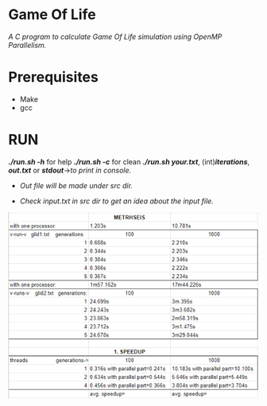 # Game Of Life
*A C program to calculate Game Of Life simulation using OpenMP Parallelism.*

# Prerequisites
- Make
- gcc

# RUN
***./run.sh -h*** for help
***./run.sh -c*** for clean
***./run.sh your.txt***, (int)***iterations***, ***out.txt*** or ***stdout***->*to print in console.*

- *Out file will be made under src dir.*

- *Check input.txt in src dir to get an idea about the input file.*

![image](https://github.com/Thodorhs/GameOfLife/blob/main/stats.png)
